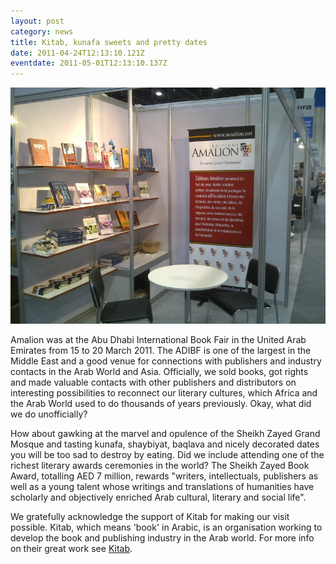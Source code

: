```yaml
---
layout: post
category: news
title: Kitab, kunafa sweets and pretty dates
date: 2011-04-24T12:13:10.121Z
eventdate: 2011-05-01T12:13:10.137Z
---
```

![Kitab, kunafa sweets and pretty dates](../uploads/Amalion-at-Abu-Dhabi.jpg "Kitab, kunafa sweets and pretty dates")

Amalion was at the Abu Dhabi International Book Fair in the United Arab Emirates from 15 to 20 March 2011. The ADIBF is one of the largest in the Middle East and a good venue for connections with publishers and industry contacts in the Arab World and Asia. Officially, we sold books, got rights and made valuable contacts with other publishers and distributors on interesting possibilities to reconnect our literary cultures, which Africa and the Arab World used to do thousands of years previously. Okay, what did we do unofficially?

How about gawking at the marvel and opulence of the Sheikh Zayed Grand Mosque and tasting kunafa, shaybiyat, baqlava and nicely decorated dates you will be too sad to destroy by eating. Did we include attending one of the richest literary awards ceremonies in the world? The Sheikh Zayed Book Award, totalling AED 7 million, rewards "writers, intellectuals, publishers as well as a young talent whose writings and translations of humanities have scholarly and objectively enriched Arab cultural, literary and social life".   

We gratefully acknowledge the support of Kitab for making our visit possible. Kitab, which means 'book' in Arabic, is an organisation working to develop the book and publishing industry in the Arab world. For more info on their great work see [Kitab](http://www.kitab.ae/en/ "kitab").